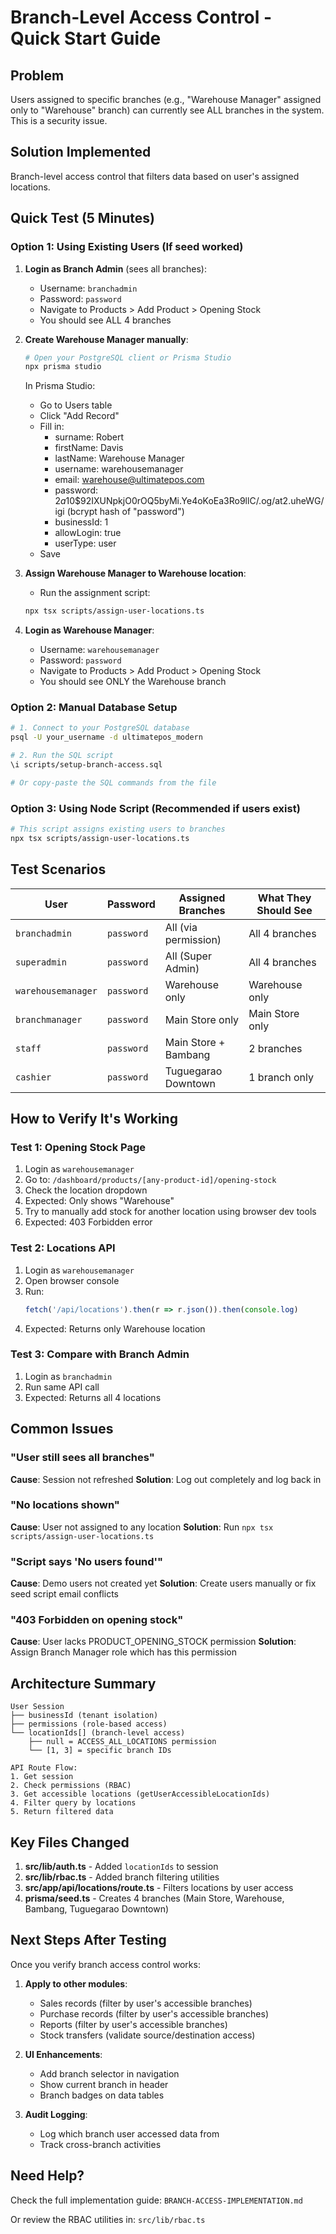 # Branch-Level Access Control - Quick Start Guide

## Problem
Users assigned to specific branches (e.g., "Warehouse Manager" assigned only to "Warehouse" branch) can currently see ALL branches in the system. This is a security issue.

## Solution Implemented
Branch-level access control that filters data based on user's assigned locations.

## Quick Test (5 Minutes)

### Option 1: Using Existing Users (If seed worked)

1. **Login as Branch Admin** (sees all branches):
   - Username: `branchadmin`
   - Password: `password`
   - Navigate to Products > Add Product > Opening Stock
   - You should see ALL 4 branches

2. **Create Warehouse Manager manually**:
   ```bash
   # Open your PostgreSQL client or Prisma Studio
   npx prisma studio
   ```

   In Prisma Studio:
   - Go to Users table
   - Click "Add Record"
   - Fill in:
     - surname: Robert
     - firstName: Davis
     - lastName: Warehouse Manager
     - username: warehousemanager
     - email: warehouse@ultimatepos.com
     - password: $2a$10$92IXUNpkjO0rOQ5byMi.Ye4oKoEa3Ro9llC/.og/at2.uheWG/igi (bcrypt hash of "password")
     - businessId: 1
     - allowLogin: true
     - userType: user
   - Save

3. **Assign Warehouse Manager to Warehouse location**:
   - Run the assignment script:
   ```bash
   npx tsx scripts/assign-user-locations.ts
   ```

4. **Login as Warehouse Manager**:
   - Username: `warehousemanager`
   - Password: `password`
   - Navigate to Products > Add Product > Opening Stock
   - You should see ONLY the Warehouse branch

### Option 2: Manual Database Setup

```bash
# 1. Connect to your PostgreSQL database
psql -U your_username -d ultimatepos_modern

# 2. Run the SQL script
\i scripts/setup-branch-access.sql

# Or copy-paste the SQL commands from the file
```

### Option 3: Using Node Script (Recommended if users exist)

```bash
# This script assigns existing users to branches
npx tsx scripts/assign-user-locations.ts
```

## Test Scenarios

| User | Password | Assigned Branches | What They Should See |
|------|----------|------------------|---------------------|
| `branchadmin` | `password` | All (via permission) | All 4 branches |
| `superadmin` | `password` | All (Super Admin) | All 4 branches |
| `warehousemanager` | `password` | Warehouse only | Warehouse only |
| `branchmanager` | `password` | Main Store only | Main Store only |
| `staff` | `password` | Main Store + Bambang | 2 branches |
| `cashier` | `password` | Tuguegarao Downtown | 1 branch only |

## How to Verify It's Working

### Test 1: Opening Stock Page
1. Login as `warehousemanager`
2. Go to: `/dashboard/products/[any-product-id]/opening-stock`
3. Check the location dropdown
4. Expected: Only shows "Warehouse"
5. Try to manually add stock for another location using browser dev tools
6. Expected: 403 Forbidden error

### Test 2: Locations API
1. Login as `warehousemanager`
2. Open browser console
3. Run:
   ```javascript
   fetch('/api/locations').then(r => r.json()).then(console.log)
   ```
4. Expected: Returns only Warehouse location

### Test 3: Compare with Branch Admin
1. Login as `branchadmin`
2. Run same API call
3. Expected: Returns all 4 locations

## Common Issues

### "User still sees all branches"
**Cause**: Session not refreshed
**Solution**: Log out completely and log back in

### "No locations shown"
**Cause**: User not assigned to any location
**Solution**: Run `npx tsx scripts/assign-user-locations.ts`

### "Script says 'No users found'"
**Cause**: Demo users not created yet
**Solution**: Create users manually or fix seed script email conflicts

### "403 Forbidden on opening stock"
**Cause**: User lacks PRODUCT_OPENING_STOCK permission
**Solution**: Assign Branch Manager role which has this permission

## Architecture Summary

```
User Session
├── businessId (tenant isolation)
├── permissions (role-based access)
└── locationIds[] (branch-level access)
    ├── null = ACCESS_ALL_LOCATIONS permission
    └── [1, 3] = specific branch IDs

API Route Flow:
1. Get session
2. Check permissions (RBAC)
3. Get accessible locations (getUserAccessibleLocationIds)
4. Filter query by locations
5. Return filtered data
```

## Key Files Changed

1. **src/lib/auth.ts** - Added `locationIds` to session
2. **src/lib/rbac.ts** - Added branch filtering utilities
3. **src/app/api/locations/route.ts** - Filters locations by user access
4. **prisma/seed.ts** - Creates 4 branches (Main Store, Warehouse, Bambang, Tuguegarao Downtown)

## Next Steps After Testing

Once you verify branch access control works:

1. **Apply to other modules**:
   - Sales records (filter by user's accessible branches)
   - Purchase records (filter by user's accessible branches)
   - Reports (filter by user's accessible branches)
   - Stock transfers (validate source/destination access)

2. **UI Enhancements**:
   - Add branch selector in navigation
   - Show current branch in header
   - Branch badges on data tables

3. **Audit Logging**:
   - Log which branch user accessed data from
   - Track cross-branch activities

## Need Help?

Check the full implementation guide: `BRANCH-ACCESS-IMPLEMENTATION.md`

Or review the RBAC utilities in: `src/lib/rbac.ts`

